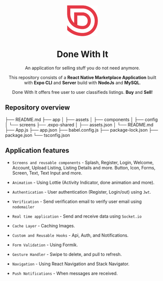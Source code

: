 <p align="center">
    <a href="https://expo.dev/@diogoskfl/DoneWithIt">
        <img src="app/assets/logo-red.png" width="100" alt="Done With It Logo"/>
    </a>
    <h1 align="center"> Done With It </h1>
</p>

<p align="center">
    An application for selling stuff you do not need anymore.
</p>

<p align="center">
    This repository consists of a <strong>React Native Marketplace Application</strong> built with <strong>Expo CLI</strong> and <strong>Server</Strong> build with <strong>NodeJs</strong> and <strong>MySQL</strong>.
</p>

<p align="center">
    Done With It offers free user to user classifieds listings. <strong>Buy</strong> and <strong>Sell</strong>!
</p>

## Repository overview

├── README.md
├── app
│ ├── assets
│ ├── components
│ ├── config
│ └── screens
├── .expo-shared
│ ├── assets.json
│ └── README.md
├── App.js
├── app.json
├── babel.config.js
├── package-lock.json
├── package.json
└── tsconfig.json

## Application features

- `Screens and reusable components` - Splash, Register, Login, Welcome, Account, Upload Listing, Listing Details and more. Button, Icon, Forms, Screen, Text, Text Input and more.

- `Animation` - Using Lottie (Activity Indicator, done animation and more).

- `Authentication` - User authentication (Register, Login/out) using `Jwt`.

- `Verification` - Send verification email to verify user email using `nodemailer`

- `Real time application` - Send and receive data using `Socket.io`

- `Cache Layer` - Caching Images.

- `Custom and Reusable Hooks` - Api, Auth, and Notifications.

- `Form Validation` - Using Formik.

- `Gesture Handler` - Swipe to delete, and pull to refresh.

- `Navigation` - Using React Navigation and Stack Navigator.

- `Push Notifications` - When messages are received.
